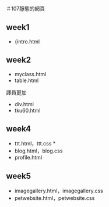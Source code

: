 ＃107靜態的網頁

## week1
*  {intro.html

## week2
* myclass.html 
* table.html


譯員更加
* div.html 
* tku60.html


## week4
* ttt.html，ttt.css * 
* blog.html，blog.css 
* profile.html



## week5
* imagegallery.html，imagegallery.css 
* petwebsite.html，petwebsite.css

<!--stackedit_data:
eyJoaXN0b3J5IjpbLTI5ODIzMzMyOF19
-->